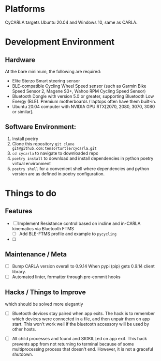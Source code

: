 # Platforms

CyCARLA targets Ubuntu 20.04 and Windows 10, same as CARLA.

# Development Environment

## Hardware

At the bare minimum, the following are required:

+ Elite Sterzo Smart steering sensor
+ BLE-compatible Cycling Wheel Speed sensor (such as Garmin Bike Speed Sensor 2, Magene S3+, Wahoo RPM Cycling Speed Sensor)
+ Bluetooth Dongle with version 5.0 or greater, supporting Bluetooth Low Energy (BLE). Premium motherboards / laptops often have them built-in.
+ Ubuntu 20.04 computer with NVIDIA GPU RTX[2070, 2080, 3070, 3080 or similar].

## Software Environment:

1. Install poetry
2. Clone this repository `git clone git@github.com:tensorturtle/cycarla.git`
3. `cd cycarla` to navigate to downloaded repo
4. `poetry install` to download and install dependencies in python poetry virtual environment
5. `poetry shell` for a convenient shell where dependencies and python version are as defined in poetry configuration.

# Things to do

## Features

+ [ ] Implement Resistance control based on incline and in-CARLA kinematics via Bluetooth FTMS
  + [ ] Add BLE-FTMS profile and example to `pycycling`
+ [ ] 

## Maintenance / Meta

+ [ ] Bump CARLA version overall to 0.9.14 When pypi (pip) gets 0.9.14 client library.
+ [ ] Automated linter, formatter through pre-commit hooks

## Hacks / Things to Improve

which should be solved more elegantly

+ [ ] Bluetooth devices stay paired when app exits. The hack is to remember which devices were connected in a file, and then unpair them on app start. This won't work well if the bluetooth accessory will be used by other hosts.
+ [ ] All child processes and found and SIGKILLed on app exit. This hack prevents app from not returning to terminal because of some multiprocessing process that doesn't end. However, it is not a graceful shutdown.

